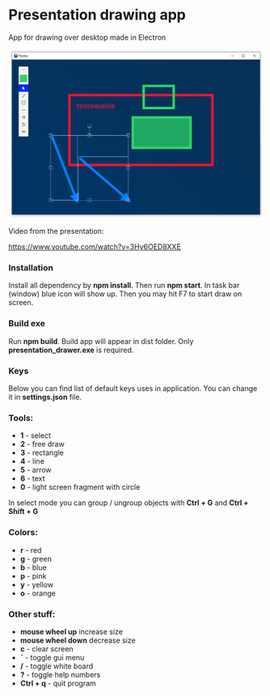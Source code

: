 # Presentation drawing app
App for drawing over desktop made in Electron

![alt text](readme-data/screenshoot.jpg)

Video from the presentation:

https://www.youtube.com/watch?v=3Hy6OED8XXE

### Installation
Install all dependency by **npm install**. Then run **npm start**.
In task bar (window) blue icon will show up.
Then you may hit F7 to start draw on screen.

### Build exe
Run **npm build**. Build app will appear in dist folder. Only **presentation_drawer.exe** is required.

### Keys
Below you can find list of default keys uses in application. You can change it in <strong>settings.json</strong> file.


### Tools:
* **1** - select
* **2** - free draw
* **3** - rectangle
* **4** - line
* **5** - arrow
* **6** - text
* **0** - light screen fragment with circle

In select mode you can group / ungroup objects with **Ctrl + G** and **Ctrl + Shift  + G**

### Colors:
* **r** - red
* **g** - green
* **b** - blue
* **p** - pink
* **y** - yellow
* **o** - orange


### Other stuff:
* **mouse wheel up** increase size
* **mouse wheel down** decrease size
* **c** - clear screen
* **`** - toggle gui menu
* **/** - toggle white board
* **?** - toggle help numbers
* **Ctrl + q** - quit program